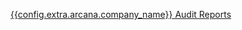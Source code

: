 <span><a href="https://github.com/arcana-network/audit-reports/" target="_blank">{{config.extra.arcana.company_name}} Audit Reports</a></span>